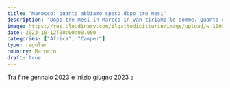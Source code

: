 ```yaml
---
title: 'Marocco: quanto abbiamo speso dopo tre mesi' 
description: "Dopo tre mesi in Marcco in van tiriamo le somme. Quanto ci sarà costata questa esperienza?"
image: https://res.cloudinary.com/ilgattodicitturin/image/upload/w_1000/f_auto,q_auto:eco/v1690636793/Articoli/Marocco/marocco%203/van_marocco_tramonto_euortx.jpg
date: 2023-10-12T00:00:00.000
categories: ["Africa", "Camper"]
type: regular
country: Marocco
draft: true
---
```


Tra fine gennaio 2023 e inizio giugno 2023 a